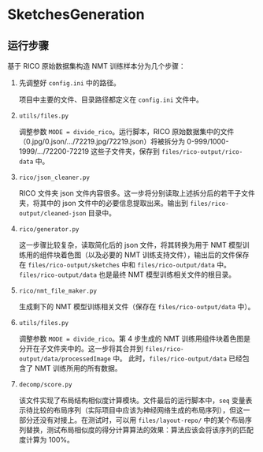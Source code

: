 # SketchesGeneration

## 运行步骤

基于 RICO 原始数据集构造 NMT 训练样本分为几个步骤：

1. 先调整好 `config.ini` 中的路径。

    项目中主要的文件、目录路径都定义在 `config.ini` 文件中。

2. `utils/files.py`

    调整参数 `MODE = divide_rico`。运行脚本，RICO 原始数据集中的文件（0.jpg/0.json/.../72219.jpg/72219.json）将被拆分为 0-999/1000-1999/.../72200-72219 这些子文件夹，保存到 `files/rico-output/rico-data` 中。
    
3. `rico/json_cleaner.py`

    RICO 文件夹 json 文件内容很多。这一步将分别读取上述拆分后的若干子文件夹，将其中的 json 文件中的必要信息提取出来。输出到 `files/rico-output/cleaned-json` 目录中。
    
4. `rico/generator.py`

    这一步骤比较复杂，读取简化后的 json 文件，将其转换为用于 NMT 模型训练用的组件块着色图（以及必要的 NMT 训练支持文件），输出后的文件保存在 `files/rico-output/sketches` 中和 `files/rico-output/data` 中。`files/rico-output/data` 也是最终 NMT 模型训练相关文件的根目录。
    
5. `rico/nmt_file_maker.py`

    生成剩下的 NMT 模型训练相关文件（保存在 `files/rico-output/data` 中）。
    
6. `utils/files.py`

    调整参数 `MODE = divide_rico`。第 4 步生成的 NMT 训练用组件块着色图是分开在子文件夹中的。这一步将其合并到 `files/rico-output/data/processedImage` 中。
    此时，`files/rico-output/data` 已经包含了 NMT 训练所用的所有数据。
    
7. `decomp/score.py`

    该文件实现了布局结构相似度计算模块。文件最后的运行脚本中，`seq` 变量表示待比较的布局序列（实际项目中应该为神经网络生成的布局序列），但这一部分还没有对接上。在测试时，可以用 `files/layout-repo/` 中的某个布局序列替换，测试布局相似度的得分计算算法的效果：算法应该会将该序列的匹配度计算为 100%。
